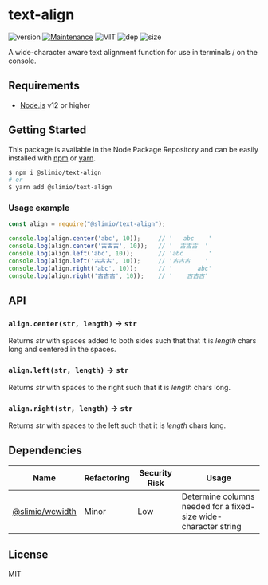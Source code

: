 # text-align
![version](https://img.shields.io/badge/dynamic/json.svg?url=https://raw.githubusercontent.com/SlimIO/text-align/master/package.json&query=$.version&label=Version)
[![Maintenance](https://img.shields.io/badge/Maintained%3F-yes-green.svg)](https://github.com/SlimIO/text-align/commit-activity)
![MIT](https://img.shields.io/github/license/mashape/apistatus.svg)
![dep](https://img.shields.io/david/SlimIO/text-align)
![size](https://img.shields.io/bundlephobia/min/@slimio/text-align.svg?style=flat)

A wide-character aware text alignment function for use in terminals / on the console.

## Requirements
- [Node.js](https://nodejs.org/en/) v12 or higher

## Getting Started

This package is available in the Node Package Repository and can be easily installed with [npm](https://docs.npmjs.com/getting-started/what-is-npm) or [yarn](https://yarnpkg.com).

```bash
$ npm i @slimio/text-align
# or
$ yarn add @slimio/text-align
```


### Usage example

```js
const align = require("@slimio/text-align");

console.log(align.center('abc', 10));     // '   abc    '
console.log(align.center('古古古', 10));   // '  古古古  '
console.log(align.left('abc', 10));       // 'abc       '
console.log(align.left('古古古', 10));     // '古古古    '
console.log(align.right('abc', 10));      // '       abc'
console.log(align.right('古古古', 10));    // '    古古古'
```

## API

### `align.center(str, length)` → `str`

Returns *str* with spaces added to both sides such that that it is *length*
chars long and centered in the spaces.

### `align.left(str, length)` → `str`

Returns *str* with spaces to the right such that it is *length* chars long.

### `align.right(str, length)` → `str`

Returns *str* with spaces to the left such that it is *length* chars long.

## Dependencies

|Name|Refactoring|Security Risk|Usage|
|---|---|---|---|
|[@slimio/wcwidth](https://github.com/SlimIO/wcwidth)|Minor|Low|Determine columns needed for a fixed-size wide-character string|

## License
MIT
